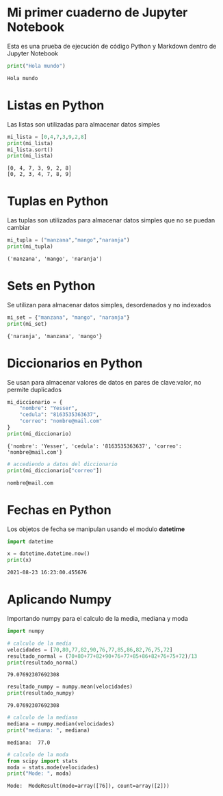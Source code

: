 # Mi primer cuaderno de Jupyter Notebook
Esta es una prueba de ejecución de código Python y Markdown dentro de Jupyter Notebook


```python
print("Hola mundo")
```

    Hola mundo
    

# Listas en Python
Las listas son utilizadas para almacenar datos simples 


```python
mi_lista = [0,4,7,3,9,2,8]
print(mi_lista)
mi_lista.sort()
print(mi_lista)
```

    [0, 4, 7, 3, 9, 2, 8]
    [0, 2, 3, 4, 7, 8, 9]
    

# Tuplas en Python
Las tuplas son utilizadas para almacenar datos simples que no se puedan cambiar


```python
mi_tupla = ("manzana","mango","naranja")
print(mi_tupla)
```

    ('manzana', 'mango', 'naranja')
    

# Sets en Python
Se utilizan para almacenar datos simples, desordenados y no indexados


```python
mi_set = {"manzana", "mango", "naranja"}
print(mi_set)
```

    {'naranja', 'manzana', 'mango'}
    

# Diccionarios en Python
Se usan para almacenar valores de datos en pares de clave:valor, no permite duplicados


```python
mi_diccionario = {
    "nombre": "Yesser",
    "cedula": "8163535363637",
    "correo": "nombre@mail.com"
}
print(mi_diccionario)
```

    {'nombre': 'Yesser', 'cedula': '8163535363637', 'correo': 'nombre@mail.com'}
    


```python
# accediendo a datos del diccionario 
print(mi_diccionario["correo"])
```

    nombre@mail.com
    

# Fechas en Python
Los objetos de fecha se manipulan usando el modulo **datetime**


```python
import datetime
```


```python
x = datetime.datetime.now()
print(x)
```

    2021-08-23 16:23:00.455676
    

# Aplicando Numpy
Importando numpy para el calculo de la media, mediana y moda


```python
import numpy
```


```python
# calculo de la media 
velocidades = [70,80,77,82,90,76,77,85,86,82,76,75,72]
resultado_normal = (70+80+77+82+90+76+77+85+86+82+76+75+72)/13
print(resultado_normal)
```

    79.07692307692308
    


```python
resultado_numpy = numpy.mean(velocidades)
print(resultado_numpy)
```

    79.07692307692308
    


```python
# calculo de la mediana
mediana = numpy.median(velocidades)
print("mediana: ", mediana)
```

    mediana:  77.0
    


```python
# calculo de la moda
from scipy import stats
moda = stats.mode(velocidades)
print("Mode: ", moda)
```

    Mode:  ModeResult(mode=array([76]), count=array([2]))
    
